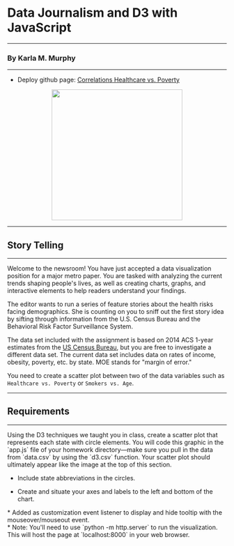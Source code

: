 # Data Journalism and D3 with JavaScript
**********************************
### By Karla M. Murphy
*********************************

* Deploy github page: [Correlations Healthcare vs. Poverty](https://krla20.github.io/D3-Challenge/)

<p align="center"><img align="center" width="300" height="300" src="https://media.giphy.com/media/v2xIous7mnEYg/giphy.gif"></p>



************************
## Story Telling
<hr>
Welcome to the newsroom! You have just accepted a data visualization position for a major metro paper. You are tasked with analyzing the current trends shaping people's lives, as well as creating charts, graphs, and interactive elements to help readers understand your findings.

The editor wants to run a series of feature stories about the health risks facing demographics. She is counting on you to sniff out the first story idea by sifting through information from the U.S. Census Bureau and the Behavioral Risk Factor Surveillance System.

The data set included with the assignment is based on 2014 ACS 1-year estimates from the [US Census Bureau](https://data.census.gov/cedsci/), but you are free to investigate a different data set. The current data set includes data on rates of income, obesity, poverty, etc. by state. MOE stands for "margin of error."

You need to create a scatter plot between two of the data variables such as `Healthcare vs. Poverty` or `Smokers vs. Age`.
********************
## Requirements
<hr>
Using the D3 techniques we taught you in class, create a scatter plot that represents each state with circle elements. You will code this graphic in the `app.js` file of your homework directory—make sure you pull in the data from `data.csv` by using the `d3.csv` function. Your scatter plot should ultimately appear like the image at the top of this section.

* Include state abbreviations in the circles.

* Create and situate your axes and labels to the left and bottom of the chart.

<div class="text-purple">
* Added as customization event listener to display and hide tooltip with the mouseover/mouseout event.
</div>
* Note: You'll need to use `python -m http.server` to run the visualization. This will host the page at `localhost:8000` in your web browser.
